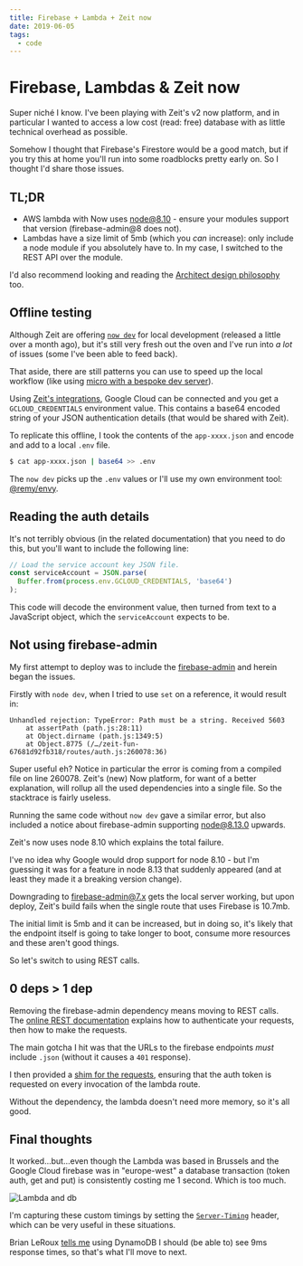 ```yaml
---
title: Firebase + Lambda + Zeit now
date: 2019-06-05
tags:
  - code
---
```


# Firebase, Lambdas & Zeit now

Super niché I know. I've been playing with Zeit's v2 now platform, and in particular I wanted to access a low cost (read: free) database with as little technical overhead as possible.

Somehow I thought that Firebase's Firestore would be a good match, but if you try this at home you'll run into some roadblocks pretty early on. So I thought I'd share those issues.

<!--more-->

## TL;DR

- AWS lambda with Now uses node@8.10 - ensure your modules support that version (firebase-admin@8 does not).
- Lambdas have a size limit of 5mb (which you _can_ increase): only include a node module if you absolutely have to. In my case, I switched to the REST API over the module.

I'd also recommend looking and reading the [Architect design philosophy](https://arc.codes/intro/philosophy) too.

## Offline testing

Although Zeit are offering [`now dev`](https://zeit.co/blog/now-dev) for local development (released a little over a month ago), but it's still very fresh out the oven and I've run into _a lot_ of issues (some I've been able to feed back).

That aside, there are still patterns you can use to speed up the local workflow (like using [micro with a bespoke dev server](https://github.com/zeit/next.js/blob/3245a5737014e74501859dc710b96fd439217c45/examples/with-cookie-auth/api/index.js)).

Using [Zeit's integrations](https://zeit.co/blog/zeit-now-integrations-platform), Google Cloud can be connected and you get a `GCLOUD_CREDENTIALS` environment value. This contains a base64 encoded string of your JSON authentication details (that would be shared with Zeit).

To replicate this offline, I took the contents of the `app-xxxx.json` and encode and add to a local `.env` file.

```bash
$ cat app-xxxx.json | base64 >> .env
```

The `now dev` picks up the `.env` values or I'll use my own environment tool: [@remy/envy](https://github.com/remy/envy#envy).

## Reading the auth details

It's not terribly obvious (in the related documentation) that you need to do this, but you'll want to include the following line:

```js
// Load the service account key JSON file.
const serviceAccount = JSON.parse(
  Buffer.from(process.env.GCLOUD_CREDENTIALS, 'base64')
);
```

This code will decode the environment value, then turned from text to a JavaScript object, which the `serviceAccount` expects to be.

## Not using firebase-admin

My first attempt to deploy was to include the [firebase-admin](https://github.com/firebase/firebase-admin-node) and herein began the issues.

Firstly with `node dev`, when I tried to use `set` on a reference, it would result in:

```
Unhandled rejection: TypeError: Path must be a string. Received 5603
    at assertPath (path.js:28:11)
    at Object.dirname (path.js:1349:5)
    at Object.8775 (/…/zeit-fun-67681d92fb318/routes/auth.js:260078:36)
```

Super useful eh? Notice in particular the error is coming from a compiled file on line 260078. Zeit's (new) Now platform, for want of a better explanation, will rollup all the used dependencies into a single file. So the stacktrace is fairly useless.

Running the same code without `now dev` gave a similar error, but also included a notice about firebase-admin supporting node@8.13.0 upwards.

Zeit's now uses node 8.10 which explains the total failure.

I've no idea why Google would drop support for node 8.10 - but I'm guessing it was for a feature in node 8.13 that suddenly appeared (and at least they made it a breaking version change).

Downgrading to firebase-admin@7.x gets the local server working, but upon deploy, Zeit's build fails when the single route that uses Firebase is 10.7mb.

The initial limit is 5mb and it can be increased, but in doing so, it's likely that the endpoint itself is going to take longer to boot, consume more resources and these aren't good things.

So let's switch to using REST calls.

## 0 deps > 1 dep

Removing the firebase-admin dependency means moving to REST calls. The [online REST documentation](https://firebase.google.com/docs/database/rest/start) explains how to authenticate your requests, then how to make the requests.

The main gotcha I hit was that the URLs to the firebase endpoints _must_ include `.json` (without it causes a `401` response).

I then provided a [shim for the requests](https://gist.github.com/remy/25e892cbc0c951a4614324708acbf656), ensuring that the auth token is requested on every invocation of the lambda route.

Without the dependency, the lambda doesn't need more memory, so it's all good.

## Final thoughts

It worked…but…even though the Lambda was based in Brussels and the Google Cloud firebase was in "europe-west" a database transaction (token auth, get and put) is consistently costing me 1 second. Which is too much.

![Lambda and db](/images/lambda-db-1.png)

I'm capturing these custom timings by setting the [`Server-Timing`](https://developer.mozilla.org/en-US/docs/Web/HTTP/Headers/Server-Timing#Syntax) header, which can be very useful in these situations.

Brian LeRoux [tells me](https://mobile.twitter.com/brianleroux/status/1134855207039320064) using DynamoDB I should (be able to) see 9ms response times, so that's what I'll move to next.

